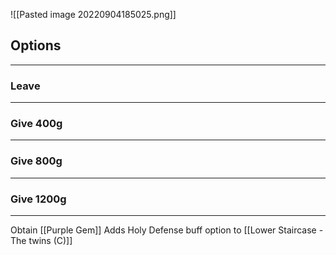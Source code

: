 
![[Pasted image 20220904185025.png]]

## Options
---

### Leave
---

### Give 400g
---

### Give 800g
---

### Give 1200g
---
Obtain [[Purple Gem]]
Adds Holy Defense buff option to [[Lower Staircase - The twins (C)]]